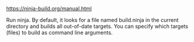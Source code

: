 https://ninja-build.org/manual.html

Run ninja. By default, it looks for a file named build.ninja in the current directory and builds all out-of-date targets. You can specify which targets (files) to build as command line arguments.



